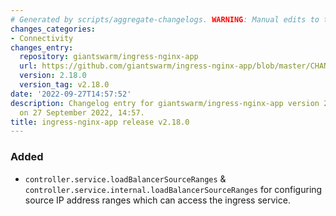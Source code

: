 ```yaml
---
# Generated by scripts/aggregate-changelogs. WARNING: Manual edits to this files will be overwritten.
changes_categories:
- Connectivity
changes_entry:
  repository: giantswarm/ingress-nginx-app
  url: https://github.com/giantswarm/ingress-nginx-app/blob/master/CHANGELOG.md#2180---2022-09-27
  version: 2.18.0
  version_tag: v2.18.0
date: '2022-09-27T14:57:52'
description: Changelog entry for giantswarm/ingress-nginx-app version 2.18.0, published
  on 27 September 2022, 14:57.
title: ingress-nginx-app release v2.18.0
---
```


### Added
- `controller.service.loadBalancerSourceRanges` & `controller.service.internal.loadBalancerSourceRanges` for configuring source IP address ranges which can access the ingress service.
